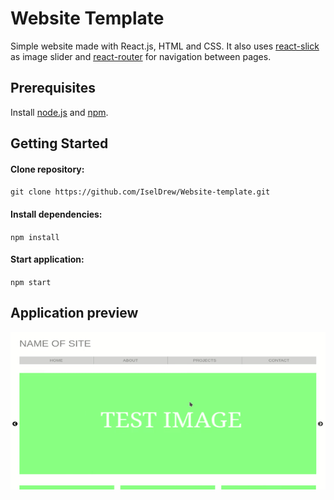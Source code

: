 # Website Template

Simple website made with React.js, HTML and CSS. It also uses [react-slick](https://react-slick.neostack.com/) as image slider and [react-router](https://reacttraining.com/react-router/web/guides/quick-start) for navigation between pages.

## Prerequisites

Install [node.js](https://nodejs.org/en/) and [npm](https://www.npmjs.com/).

## Getting Started

#### Clone repository:

`git clone https://github.com/IselDrew/Website-template.git`

#### Install dependencies:

`npm install`

#### Start application:

`npm start`

## Application preview

![Website preview](demo/demo.gif)

